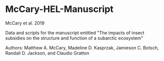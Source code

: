 # McCary-HEL-Manuscript

McCary et al. 2019

Data and scripts for the manuscript entitled "The impacts of insect subsidies on the structure and function of a subarctic ecosystem"

Authors: Matthew A. McCary, Madeline D. Kasprzak, Jamieson C. Botsch, Randall D. Jackson, and Claudio Gratton
